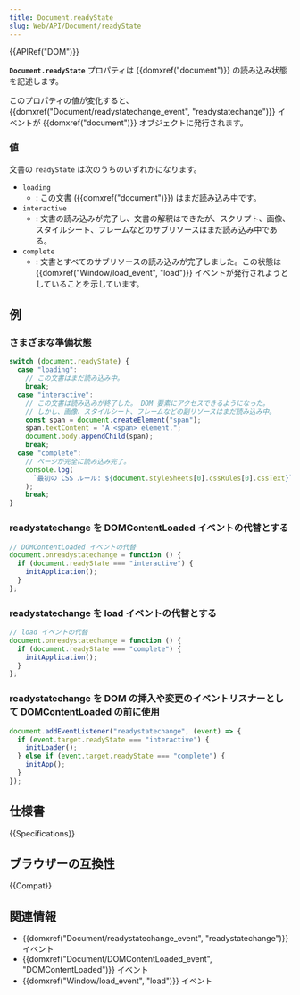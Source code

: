 ```yaml
---
title: Document.readyState
slug: Web/API/Document/readyState
---
```


{{APIRef("DOM")}}

**`Document.readyState`** プロパティは {{domxref("document")}} の読み込み状態を記述します。

このプロパティの値が変化すると、 {{domxref("Document/readystatechange_event", "readystatechange")}} イベントが {{domxref("document")}} オブジェクトに発行されます。

### 値

文書の `readyState` は次のうちのいずれかになります。

- `loading`
  - : この文書 ({{domxref("document")}}) はまだ読み込み中です。
- `interactive`
  - : 文書の読み込みが完了し、文書の解釈はできたが、スクリプト、画像、スタイルシート、フレームなどのサブリソースはまだ読み込み中である。
- `complete`
  - : 文書とすべてのサブリソースの読み込みが完了しました。この状態は {{domxref("Window/load_event", "load")}} イベントが発行されようとしていることを示しています。

## 例

### さまざまな準備状態

```js
switch (document.readyState) {
  case "loading":
    // この文書はまだ読み込み中。
    break;
  case "interactive":
    // この文書は読み込みが終了した。 DOM 要素にアクセスできるようになった。
    // しかし、画像、スタイルシート、フレームなどの副リソースはまだ読み込み中。
    const span = document.createElement("span");
    span.textContent = "A <span> element.";
    document.body.appendChild(span);
    break;
  case "complete":
    // ページが完全に読み込み完了。
    console.log(
      `最初の CSS ルール: ${document.styleSheets[0].cssRules[0].cssText}`,
    );
    break;
}
```

### readystatechange を DOMContentLoaded イベントの代替とする

```js
// DOMContentLoaded イベントの代替
document.onreadystatechange = function () {
  if (document.readyState === "interactive") {
    initApplication();
  }
};
```

### readystatechange を load イベントの代替とする

```js
// load イベントの代替
document.onreadystatechange = function () {
  if (document.readyState === "complete") {
    initApplication();
  }
};
```

### readystatechange を DOM の挿入や変更のイベントリスナーとして DOMContentLoaded の前に使用

```js
document.addEventListener("readystatechange", (event) => {
  if (event.target.readyState === "interactive") {
    initLoader();
  } else if (event.target.readyState === "complete") {
    initApp();
  }
});
```

## 仕様書

{{Specifications}}

## ブラウザーの互換性

{{Compat}}

## 関連情報

- {{domxref("Document/readystatechange_event", "readystatechange")}} イベント
- {{domxref("Document/DOMContentLoaded_event", "DOMContentLoaded")}} イベント
- {{domxref("Window/load_event", "load")}} イベント
